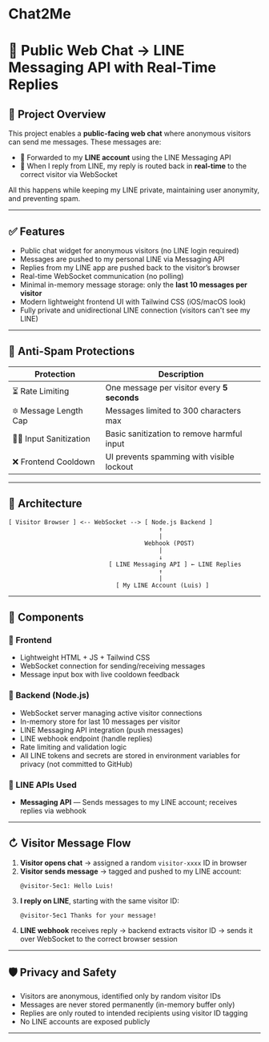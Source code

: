 # Chat2Me

# 💬 Public Web Chat → LINE Messaging API with Real-Time Replies

## 📌 Project Overview

This project enables a **public-facing web chat** where anonymous visitors can send me messages. These messages are:

- 🔁 Forwarded to my **LINE account** using the LINE Messaging API
- 💬 When I reply from LINE, my reply is routed back in **real-time** to the correct visitor via WebSocket

All this happens while keeping my LINE private, maintaining user anonymity, and preventing spam.

---

## ✅ Features

- Public chat widget for anonymous visitors (no LINE login required)
- Messages are pushed to my personal LINE via Messaging API
- Replies from my LINE app are pushed back to the visitor’s browser
- Real-time WebSocket communication (no polling)
- Minimal in-memory message storage: only the **last 10 messages per visitor**
- Modern lightweight frontend UI with Tailwind CSS (iOS/macOS look)
- Fully private and unidirectional LINE connection (visitors can't see my LINE)

---

## 🔐 Anti-Spam Protections

| Protection               | Description                                 |
| ------------------------ | ------------------------------------------- |
| ⏳ Rate Limiting          | One message per visitor every **5 seconds** |
| 🔯 Message Length Cap    | Messages limited to 300 characters max      |
| 🧜‍♂️ Input Sanitization | Basic sanitization to remove harmful input  |
| ❌ Frontend Cooldown      | UI prevents spamming with visible lockout   |

---

## 🧱 Architecture

```
[ Visitor Browser ] <-- WebSocket --> [ Node.js Backend ]
                                          ↑
                                          |
                                      Webhook (POST)
                                          |
                                          ↓
                            [ LINE Messaging API ] ← LINE Replies
                                          ↑
                                          |
                              [ My LINE Account (Luis) ]
```

---

## 🤩 Components

### 🔸 Frontend

- Lightweight HTML + JS + Tailwind CSS
- WebSocket connection for sending/receiving messages
- Message input box with live cooldown feedback

### 🔸 Backend (Node.js)

- WebSocket server managing active visitor connections
- In-memory store for last 10 messages per visitor
- LINE Messaging API integration (push messages)
- LINE webhook endpoint (handle replies)
- Rate limiting and validation logic
- All LINE tokens and secrets are stored in environment variables for privacy (not committed to GitHub)

### 🔸 LINE APIs Used

- **Messaging API** — Sends messages to my LINE account; receives replies via webhook

---

## ↻ Visitor Message Flow

1. **Visitor opens chat** → assigned a random `visitor-xxxx` ID in browser
2. **Visitor sends message** → tagged and pushed to my LINE account:
   ```
   @visitor-5ec1: Hello Luis!
   ```
3. **I reply on LINE**, starting with the same visitor ID:
   ```
   @visitor-5ec1 Thanks for your message!
   ```
4. **LINE webhook** receives reply → backend extracts visitor ID → sends it over WebSocket to the correct browser session

---

## 🛡️ Privacy and Safety

- Visitors are anonymous, identified only by random visitor IDs
- Messages are never stored permanently (in-memory buffer only)
- Replies are only routed to intended recipients using visitor ID tagging
- No LINE accounts are exposed publicly

---
